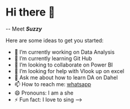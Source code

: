 # Hi there 👋

-- Meet  ***Suzzy***

Here are some ideas to get you started:

- 🔭 I’m currently working on Data Analysis
- 🌱 I’m currently learning Git Hub
- 👯 I’m looking to collaborate on Power BI
- 🤔 I’m looking for help with Vlook up on excel
- 💬 Ask me about how to learn DA on Dahel
- 📫 How to reach me: [whatsapp](https://web.whatsapp.com/)
- 😄 Pronouns: I am a she
- ⚡ Fun fact: I love to sing
-->

